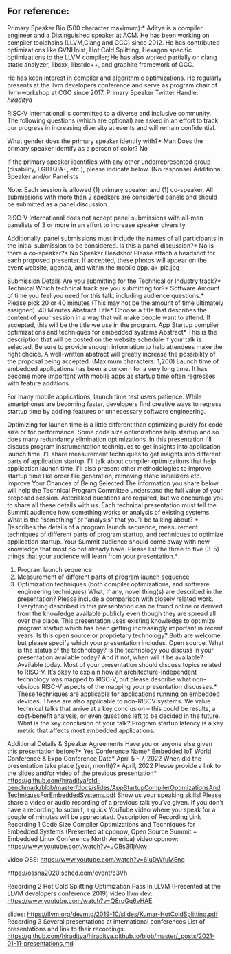 ## For reference:

Primary Speaker Bio (500 character maximum):* 	Aditya is a compiler engineer and a Distinguished speaker at ACM. He has been working on compiler toolchains (LLVM,Clang and GCC) since 2012. He has contributed optimizations like GVNHoist, Hot Cold Splitting, Hexagon specific optimizations to the LLVM compiler; He has also worked partially on clang static analyzer, libcxx, libstdc++, and graphite framework of GCC.

He has keen interest in compiler and algorithmic optimizations. He regularly presents at the llvm developers conference and serve as program chair of llvm-workshop at CGO since 2017.
Primary Speaker Twitter Handle: 	_hiraditya_

RISC-V International is committed to a diverse and inclusive community. The following questions (which are optional) are asked in an effort to track our progress in increasing diversity at events and will remain confidential.

What gender does the primary speaker identify with?*
Man
Does the primary speaker identify as a person of color?
No

If the primary speaker identifies with any other underrepresented group (disability, LGBTQIA+, etc.), please indicate below.
(No response)
Additional Speaker and/or Panelists

Note: Each session is allowed (1) primary speaker and (1) co­-speaker. All submissions with more than 2 speakers are considered panels and should be submitted as a panel discussion. 

RISC-V International does not accept panel submissions with all-men panelists of 3 or more in an effort to increase speaker diversity. 

Additionally, panel submissions must include the names of all participants in the initial submission to be considered.
Is this a panel discussion?*
No
Is there a co-speaker?*
No
Speaker Headshot
Please attach a headshot for each proposed presenter. If accepted, these photos will appear on the event website, agenda, and within the mobile app.
ak-pic.jpg

Submission Details
Are you submitting for the Technical or Industry track?*
Technical
Which technical track are you submitting for?*
Software
Amount of time you feel you need for this talk, including audience questions.*
Please pick 20 or 40 minutes (This may not be the amount of time ultimately assigned).
40 Minutes
Abstract Title*
Choose a title that describes the content of your session in a way that will make people want to attend. If accepted, this will be the title we use in the program.
App Startup compiler optimizations and techniques for embedded systems
Abstract*
This is the description that will be posted on the website schedule if your talk is selected, Be sure to provide enough information to help attendees make the right choice. A well-written abstract will greatly increase the possibility of the proposal being accepted. (Maximum characters: 1,200)
Launch time of embedded applications has been a concern for a very long time. It has become more important with mobile apps as startup time often regresses with feature additions.

For many mobile applications, launch time test users patience. While smartphones are becoming faster, developers find creative ways to regress startup time by adding features or unnecessary software engineering.

Optimizing for launch time is a little different than optimizing purely for code size or for performance. Some code size optimizations help startup and so does many redundancy elimination optimizations. In this presentation I'll discuss program instrumentation techniques to get insights into application launch time. I'll share measurement techniques to get insights into different parts of application startup. I'll talk about compiler optimizations that help application launch time. I'll also present other methodologies to improve startup time like order file generation, removing static initializers etc.
Improve Your Chances of Being Selected
The information you share below will help the Technical Program Committee understand the full value of your proposed session. Asterisked questions are required, but we encourage you to share all these details with us.
Each technical presentation must tell the Summit audience how something works or analysis of existing systems. What is the “something” or “analysis” that you’ll be talking about? *
Describes the details of a program launch sequence, measurement techniques of different parts of program startup, and techniques to optimize application startup.
Your Summit audience should come away with new knowledge that most do not already have. Please list the three to five (3-5) things that your audience will learn from your presentation.*
1. Program launch sequence
2. Measurement of different parts of program launch sequence
3. Optimization techniques (both compiler optimizations, and software engineering techniques)
What, if any, novel thing(s) are described in the presentation? Please include a comparison with closely related work.
Everything described in this presentation can be found online or derived from the knowledge available publicly even though they are spread all over the place. This presentation uses existing knowledge to optimize program startup which has been getting increasingly important in recent years.
Is this open source or proprietary technology? Both are welcome but please specify which your presentation includes.
Open source.
What is the status of the technology? Is the technology you discuss in your presentation available today? And if not, when will it be available?
Available today.
Most of your presentation should discuss topics related to RISC-V. It’s okay to explain how an architecture-independent technology was mapped to RISC-V, but please describe what non-obvious RISC-V aspects of the mapping your presentation discusses.*
These techniques are applicable for applications running on embedded devices. These are also applicable to non-RISCV systems.
We value technical talks that arrive at a key conclusion – this could be results, a cost-benefit analysis, or even questions left to be decided in the future. What is the key conclusion of your talk?
Program startup latency is a key metric that affects most embedded applications.

Additional Details & Speaker Agreements
Have you or anyone else given this presentation before?*
Yes
Conference Name*
Embedded IoT World Conference & Expo
Conference Date*
April 5 - 7, 2022
When did the presentation take place (year, month)?*
April, 2022
Please provide a link to the slides and/or video of the previous presentation*
https://github.com/hiraditya/std-benchmark/blob/master/docs/slides/AppStartupCompilerOptimizationsAndTechniquesForEmbeddedSystems.pdf
Show us your speaking skills!
Please share a video or audio recording of a previous talk you’ve given. If you don't have a recording to submit, a quick YouTube video where you speak for a couple of minutes will be appreciated.
	Description of Recording 	Link
Recording 1 	Code Size Compiler Optimizations and Techniques for Embedded Systems (Presented at cppnow, Open Source Summit + Embedded Linux Conference North America) 	video cppnow: https://www.youtube.com/watch?v=JOBs3l1jAkw

video OSS: https://www.youtube.com/watch?v=6IuDWfuMEno

https://ossna2020.sched.com/event/c3Vh

Recording 2 	Hot Cold Splitting Optimization Pass In LLVM (Presented at the LLVM developers conference 2019) 	video llvm dev: https://www.youtube.com/watch?v=Q8rqGg6vHAE

slides: https://llvm.org/devmtg/2019-10/slides/Kumar-HotColdSplitting.pdf
Recording 3 	Several presentations at international conferences 	List of presentations and link to their recordings: https://github.com/hiraditya/hiraditya.github.io/blob/master/_posts/2021-01-11-presentations.md
